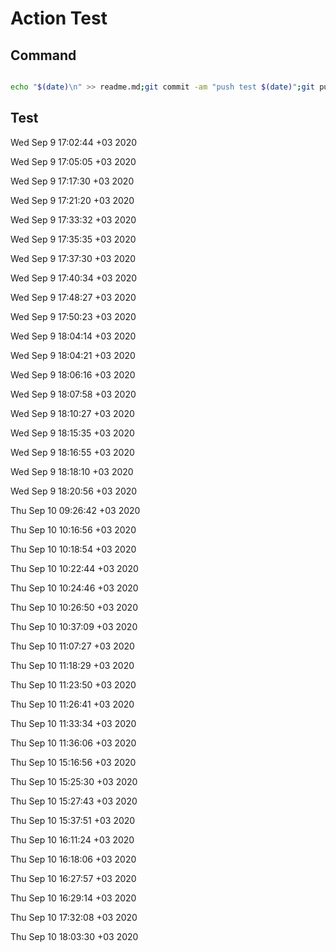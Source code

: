 # Action Test

## Command

```bash

echo "$(date)\n" >> readme.md;git commit -am "push test $(date)";git push;

```

## Test 

Wed Sep  9 17:02:44 +03 2020

Wed Sep  9 17:05:05 +03 2020

Wed Sep  9 17:17:30 +03 2020

Wed Sep  9 17:21:20 +03 2020

Wed Sep  9 17:33:32 +03 2020

Wed Sep  9 17:35:35 +03 2020

Wed Sep  9 17:37:30 +03 2020

Wed Sep  9 17:40:34 +03 2020

Wed Sep  9 17:48:27 +03 2020

Wed Sep  9 17:50:23 +03 2020

Wed Sep  9 18:04:14 +03 2020

Wed Sep  9 18:04:21 +03 2020

Wed Sep  9 18:06:16 +03 2020

Wed Sep  9 18:07:58 +03 2020

Wed Sep  9 18:10:27 +03 2020

Wed Sep  9 18:15:35 +03 2020

Wed Sep  9 18:16:55 +03 2020

Wed Sep  9 18:18:10 +03 2020

Wed Sep  9 18:20:56 +03 2020

Thu Sep 10 09:26:42 +03 2020

Thu Sep 10 10:16:56 +03 2020

Thu Sep 10 10:18:54 +03 2020

Thu Sep 10 10:22:44 +03 2020

Thu Sep 10 10:24:46 +03 2020

Thu Sep 10 10:26:50 +03 2020

Thu Sep 10 10:37:09 +03 2020

Thu Sep 10 11:07:27 +03 2020

Thu Sep 10 11:18:29 +03 2020

Thu Sep 10 11:23:50 +03 2020

Thu Sep 10 11:26:41 +03 2020

Thu Sep 10 11:33:34 +03 2020

Thu Sep 10 11:36:06 +03 2020

Thu Sep 10 15:16:56 +03 2020

Thu Sep 10 15:25:30 +03 2020

Thu Sep 10 15:27:43 +03 2020

Thu Sep 10 15:37:51 +03 2020

Thu Sep 10 16:11:24 +03 2020

Thu Sep 10 16:18:06 +03 2020

Thu Sep 10 16:27:57 +03 2020

Thu Sep 10 16:29:14 +03 2020

Thu Sep 10 17:32:08 +03 2020

Thu Sep 10 18:03:30 +03 2020


